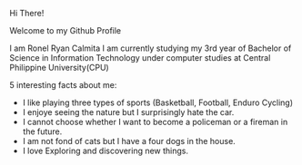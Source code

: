 Hi There!

Welcome to my Github Profile

I am Ronel Ryan Calmita I am currently studying my 3rd year of Bachelor of Science in Information Technology under computer studies at Central Philippine University(CPU)

5 interesting facts about me:
* I like playing three types of sports (Basketball, Football, Enduro Cycling)
* I enjoye seeing the nature but I surprisingly hate the car.
* I cannot choose whether I want to become a policeman or a fireman in the future.
* I am not fond of cats but I have a four dogs in the house.
* I love Exploring and discovering new things.
